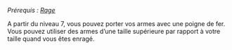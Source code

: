 *Prérequis : [Rage](../../1.%20Talent%20de%20base/Rage.md)*

A partir du niveau 7, vous pouvez porter vos armes avec une poigne de fer. Vous pouvez utiliser des armes d’une taille supérieure par rapport à votre taille quand vous êtes enragé.